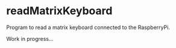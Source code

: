 # readMatrixKeyboard

Program to read a matrix keyboard connected to the RaspberryPi.


Work in progress...

